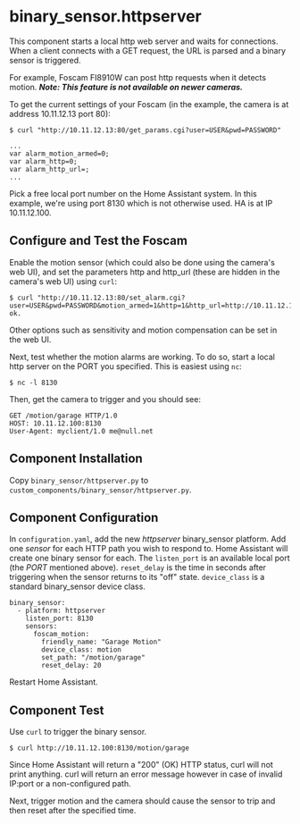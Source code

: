 # binary_sensor.httpserver

This component starts a local http web server and waits for connections. When a client connects with a GET request,
the URL is parsed and a binary sensor is triggered.

For example, Foscam FI8910W can post http requests when it detects motion.
***Note: This feature is not available on newer cameras.***

To get the current settings of your Foscam (in the example, the camera is at address 10.11.12.13 port 80):
```
$ curl "http://10.11.12.13:80/get_params.cgi?user=USER&pwd=PASSWORD"

...
var alarm_motion_armed=0;
var alarm_http=0;
var alarm_http_url=;
...

```

Pick a free local port number on the Home Assistant system. In this example, we're using port 8130 which is not otherwise used. HA is at IP 10.11.12.100.

## Configure and Test the Foscam

Enable the motion sensor (which could also be done using the camera's web UI), and
set the parameters http and http_url (these are hidden in the camera's web UI) using `curl`:
```
$ curl "http://10.11.12.13:80/set_alarm.cgi?user=USER&pwd=PASSWORD&motion_armed=1&http=1&http_url=http://10.11.12.100:8130/motion/garage"
ok.
```

Other options such as sensitivity and motion compensation can be set in the web UI.

Next, test whether the motion alarms are working. To do so, start a local http server
on the PORT you specified. This is easiest using `nc`:
```
$ nc -l 8130
```

Then, get the camera to trigger and you should see:
```
GET /motion/garage HTTP/1.0
HOST: 10.11.12.100:8130
User-Agent: myclient/1.0 me@null.net
```

## Component Installation
Copy `binary_sensor/httpserver.py` to `custom_components/binary_sensor/httpserver.py`.

## Component Configuration
In `configuration.yaml`, add the new _httpserver_ binary_sensor platform. Add one _sensor_ for each HTTP
path you wish to respond to. Home Assistant will create one binary sensor for each.
The `listen_port` is an available local port (the _PORT_ mentioned above).
`reset_delay` is the time in seconds after triggering when the sensor returns to its "off" state.
`device_class` is a standard binary_sensor device class.

```
binary_sensor:
  - platform: httpserver
    listen_port: 8130
    sensors:
      foscam_motion:
        friendly_name: "Garage Motion"
        device_class: motion
        set_path: "/motion/garage"
        reset_delay: 20
```

Restart Home Assistant.

## Component Test
Use `curl` to trigger the binary sensor.
```
$ curl http://10.11.12.100:8130/motion/garage
```
Since Home Assistant will return a "200" (OK) HTTP status, curl will not print anything. curl will return an
error message however in case of invalid IP:port or a non-configured path.

Next, trigger motion and the camera should cause the sensor to trip and then reset after the specified time.
